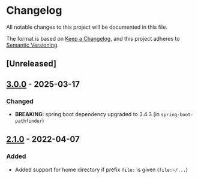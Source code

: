 # Changelog

All notable changes to this project will be documented in this file.

The format is based on [Keep a Changelog](https://keepachangelog.com/en/1.0.0/),
and this project adheres to [Semantic Versioning](https://semver.org/spec/v2.0.0.html).

## [Unreleased]

## [3.0.0](https://github.com/dbmdz/pathfinder/releases/tag/3.0.0) - 2025-03-17

### Changed

- **BREAKING**: spring boot dependency upgraded to 3.4.3 (in `spring-boot-pathfinder`)

## [2.1.0](https://github.com/dbmdz/pathfinder/releases/tag/2.1.0) - 2022-04-07

### Added

- Added support for home directory if prefix `file:` is given (`file:~/...`)
